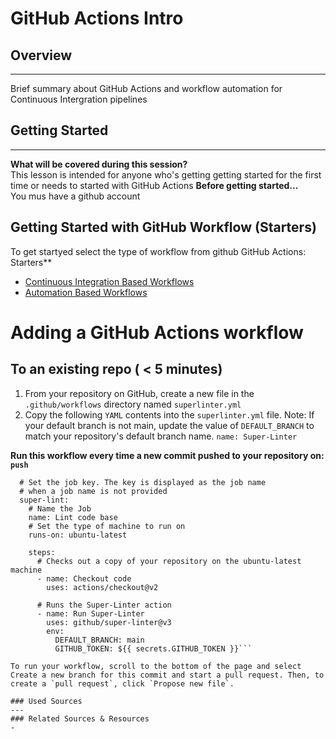 # GitHub Actions Intro
## Overview
---
Brief summary about GitHub Actions and workflow automation for Continuous Intergration pipelines
## Getting Started
---
**What will be covered during this session?** \
This lesson is intended for anyone who's getting getting started for the first time or needs to started with GitHub Actions
**Before getting started...** \
You mus have a github account
## Getting Started with GitHub Workflow (Starters)
To get startyed select the type of workflow from github GitHub Actions: Starters** 
- [Continuous Integration Based Workflows](https://github.com/actions/starter-workflows)
- [Automation Based Workflows](https://github.com/actions/starter-workflows/tree/main/automation)

# Adding a GitHub Actions workflow
To an existing repo ( < 5 minutes)
---
1. From your repository on GitHub, create a new file in the `.github/workflows` directory named `superlinter.yml`
2. Copy the following `YAML` contents into the `superlinter.yml` file. Note: If your default branch is not main, update the value of `DEFAULT_BRANCH` to match your repository's default branch name.
`name: Super-Linter`

**Run this workflow every time a new commit pushed to your repository on: `push`**
```jobs:
  # Set the job key. The key is displayed as the job name
  # when a job name is not provided
  super-lint:
    # Name the Job
    name: Lint code base
    # Set the type of machine to run on
    runs-on: ubuntu-latest

    steps:
      # Checks out a copy of your repository on the ubuntu-latest machine
      - name: Checkout code
        uses: actions/checkout@v2

      # Runs the Super-Linter action
      - name: Run Super-Linter
        uses: github/super-linter@v3
        env:
          DEFAULT_BRANCH: main
          GITHUB_TOKEN: ${{ secrets.GITHUB_TOKEN }}```
          
To run your workflow, scroll to the bottom of the page and select Create a new branch for this commit and start a pull request. Then, to create a `pull request`, click `Propose new file`.

### Used Sources
---
### Related Sources & Resources
-


